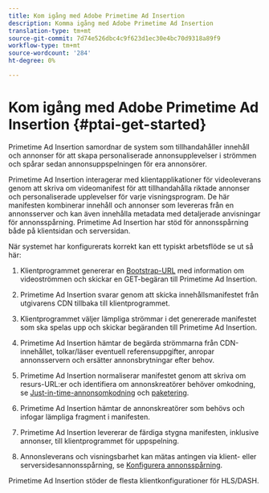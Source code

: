 ```yaml
---
title: Kom igång med Adobe Primetime Ad Insertion
description: Komma igång med Adobe Primetime Ad Insertion
translation-type: tm+mt
source-git-commit: 7d74e526dbc4c9f623d1ec30e4bc70d9318a89f9
workflow-type: tm+mt
source-wordcount: '284'
ht-degree: 0%

---
```



# Kom igång med Adobe Primetime Ad Insertion {#ptai-get-started}

Primetime Ad Insertion samordnar de system som tillhandahåller innehåll och annonser för att skapa personaliserade annonsupplevelser i strömmen och spårar sedan annonsuppspelningen för era annonsörer.

Primetime Ad Insertion interagerar med klientapplikationer för videoleverans genom att skriva om videomanifest för att tillhandahålla riktade annonser och personaliserade upplevelser för varje visningsprogram. De här manifesten kombinerar innehåll och annonser som levereras från en annonsserver och kan även innehålla metadata med detaljerade anvisningar för annonsspårning. Primetime Ad Insertion har stöd för annonsspårning både på klientsidan och serversidan.

När systemet har konfigurerats korrekt kan ett typiskt arbetsflöde se ut så här:

1. Klientprogrammet genererar en [Bootstrap-URL](/help/dynamic-ad-insertion/msapi-topics/ms-getting-started/ms-api-query-params.md) med information om videoströmmen och skickar en GET-begäran till Primetime Ad Insertion.

1. Primetime Ad Insertion svarar genom att skicka innehållsmanifestet från utgivarens CDN tillbaka till klientprogrammet.

1. Klientprogrammet väljer lämpliga strömmar i det genererade manifestet som ska spelas upp och skickar begäranden till Primetime Ad Insertion.

1. Primetime Ad Insertion hämtar de begärda strömmarna från CDN-innehållet, tolkar/läser eventuell referensuppgifter, anropar annonsservern och ersätter annonsbrytningar efter behov.

1. Primetime Ad Insertion normaliserar manifestet genom att skriva om resurs-URL:er och identifiera om annonskreatörer behöver omkodning, se [Just-in-time-annonsomkodning](just-in-time-transcoding.md) och [paketering](just-in-time-repackaging.md).

1. Primetime Ad Insertion hämtar de annonskreatörer som behövs och infogar lämpliga fragment i manifesten.

1. Primetime Ad Insertion levererar de färdiga stygna manifesten, inklusive annonser, till klientprogrammet för uppspelning.

1. Annonsleverans och visningsbarhet kan mätas antingen via klient- eller serversidesannonsspårning, se [Konfigurera annonsspårning](set-up-ad-tracking.md).

Primetime Ad Insertion stöder de flesta klientkonfigurationer för HLS/DASH.
